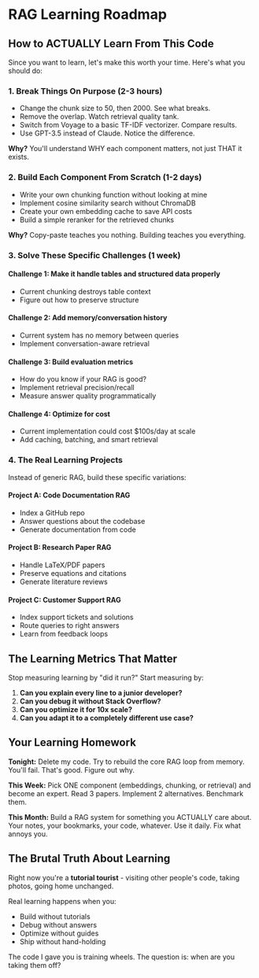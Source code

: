 # RAG Learning Roadmap

## How to ACTUALLY Learn From This Code

Since you want to learn, let's make this worth your time. Here's what you should do:

### 1. Break Things On Purpose (2-3 hours)
- Change the chunk size to 50, then 2000. See what breaks.
- Remove the overlap. Watch retrieval quality tank.
- Switch from Voyage to a basic TF-IDF vectorizer. Compare results.
- Use GPT-3.5 instead of Claude. Notice the difference.

**Why?** You'll understand WHY each component matters, not just THAT it exists.

### 2. Build Each Component From Scratch (1-2 days)
- Write your own chunking function without looking at mine
- Implement cosine similarity search without ChromaDB
- Create your own embedding cache to save API costs
- Build a simple reranker for the retrieved chunks

**Why?** Copy-paste teaches you nothing. Building teaches you everything.

### 3. Solve These Specific Challenges (1 week)

#### Challenge 1: Make it handle tables and structured data properly
- Current chunking destroys table context
- Figure out how to preserve structure

#### Challenge 2: Add memory/conversation history
- Current system has no memory between queries
- Implement conversation-aware retrieval

#### Challenge 3: Build evaluation metrics
- How do you know if your RAG is good?
- Implement retrieval precision/recall
- Measure answer quality programmatically

#### Challenge 4: Optimize for cost
- Current implementation could cost $100s/day at scale
- Add caching, batching, and smart retrieval

### 4. The Real Learning Projects

Instead of generic RAG, build these specific variations:

#### Project A: Code Documentation RAG
- Index a GitHub repo
- Answer questions about the codebase
- Generate documentation from code

#### Project B: Research Paper RAG
- Handle LaTeX/PDF papers
- Preserve equations and citations
- Generate literature reviews

#### Project C: Customer Support RAG
- Index support tickets and solutions
- Route queries to right answers
- Learn from feedback loops

## The Learning Metrics That Matter

Stop measuring learning by "did it run?" Start measuring by:

1. **Can you explain every line to a junior developer?**
2. **Can you debug it without Stack Overflow?**
3. **Can you optimize it for 10x scale?**
4. **Can you adapt it to a completely different use case?**

## Your Learning Homework

**Tonight:** Delete my code. Try to rebuild the core RAG loop from memory. You'll fail. That's good. Figure out why.

**This Week:** Pick ONE component (embeddings, chunking, or retrieval) and become an expert. Read 3 papers. Implement 2 alternatives. Benchmark them.

**This Month:** Build a RAG system for something you ACTUALLY care about. Your notes, your bookmarks, your code, whatever. Use it daily. Fix what annoys you.

## The Brutal Truth About Learning

Right now you're a **tutorial tourist** - visiting other people's code, taking photos, going home unchanged.

Real learning happens when you:
- Build without tutorials
- Debug without answers
- Optimize without guides
- Ship without hand-holding

The code I gave you is training wheels. The question is: when are you taking them off?
